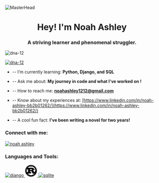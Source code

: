 ![MasterHead](https://cdn.discordapp.com/attachments/278296542387896321/1085341915584675840/download.jpg)
<h1 align="center">Hey! I'm Noah Ashley</h1>
<h3 align="center">A striving learner and phenomenal struggler.</h3>

<p align="left"> <img src="https://komarev.com/ghpvc/?username=dna-12&label=Profile%20views&color=0e75b6&style=flat" alt="dna-12" /> </p>

<p align="left"> <a href="https://github.com/ryo-ma/github-profile-trophy"><img src="https://github-profile-trophy.vercel.app/?username=dna-12" alt="dna-12" /></a> </p>

- -- I’m currently learning: **Python, Django, and SQL**

- -- Ask me about: **My journey in code and what I've worked on !**

- -- How to reach me: **noahashley1212@gmail.com**

- -- Know about my experiences at: [https://www.linkedin.com/in/noah-ashley-bb2b01262/](https://www.linkedin.com/in/noah-ashley-bb2b01262/)

- -- A cool fun fact: **I've been writing a novel for two years!**

<h3 align="left">Connect with me:</h3>
<p align="left">
<a href="https://linkedin.com/in/noah ashley" target="blank"><img align="center" src="https://raw.githubusercontent.com/rahuldkjain/github-profile-readme-generator/master/src/images/icons/Social/linked-in-alt.svg" alt="noah ashley" height="30" width="40" /></a>
</p>

<h3 align="left">Languages and Tools:</h3>
<p align="left"> <a href="https://www.djangoproject.com/" target="_blank" rel="noreferrer"> <img src="https://cdn.worldvectorlogo.com/logos/django.svg" alt="django" width="40" height="40"/> </a> <a href="https://www.rust-lang.org" target="_blank" rel="noreferrer"> <img src="https://raw.githubusercontent.com/devicons/devicon/master/icons/rust/rust-plain.svg" alt="rust" width="40" height="40"/> </a> <a href="https://www.sqlite.org/" target="_blank" rel="noreferrer"> <img src="https://www.vectorlogo.zone/logos/sqlite/sqlite-icon.svg" alt="sqlite" width="40" height="40"/> </a> </p>
